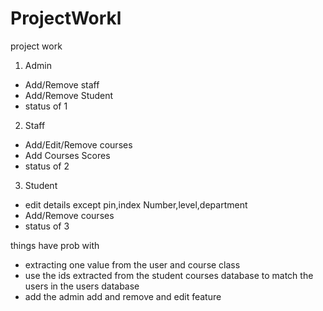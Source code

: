 # ProjectWorkl
project work

1) Admin
 - Add/Remove staff
 - Add/Remove Student 
 - status of 1


2) Staff 
 - Add/Edit/Remove courses
 - Add Courses Scores
 - status of 2


3) Student
 - edit details except pin,index Number,level,department
 - Add/Remove courses
 - status of 3

things have prob with
 - extracting one value from the user and course class 
 - use the ids extracted from the student courses database to match the users in the users database
 - add the admin add and remove and edit feature
